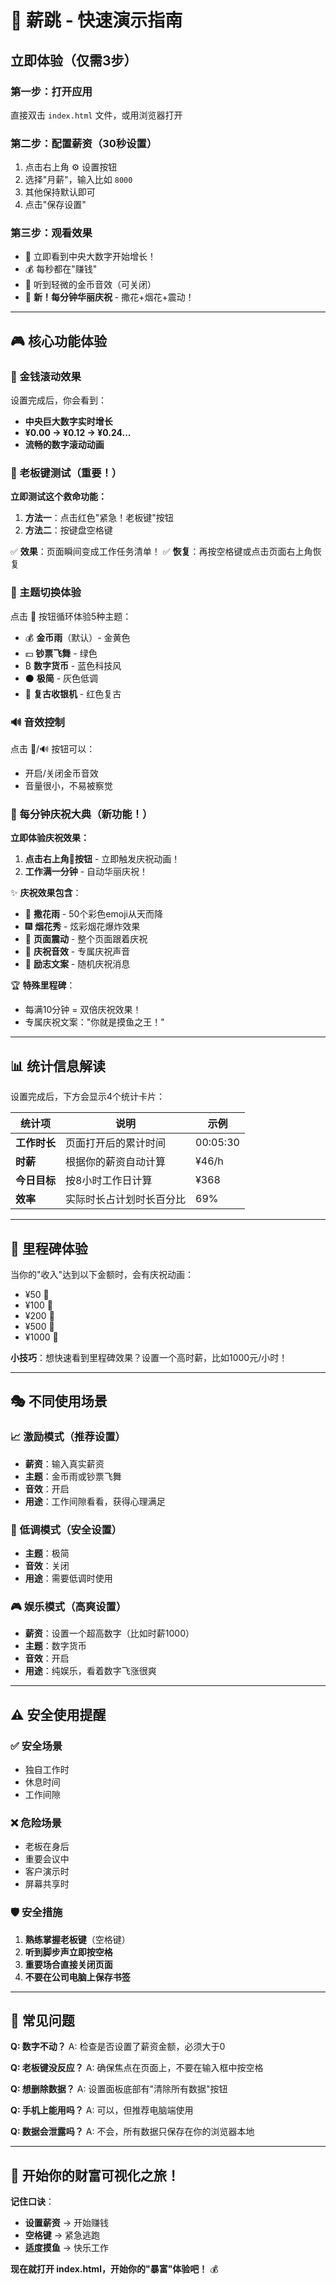 # 🚀 薪跳 - 快速演示指南

## 立即体验（仅需3步）

### 第一步：打开应用
直接双击 `index.html` 文件，或用浏览器打开

### 第二步：配置薪资（30秒设置）
1. 点击右上角 ⚙️ 设置按钮
2. 选择"月薪"，输入比如 `8000`
3. 其他保持默认即可
4. 点击"保存设置"

### 第三步：观看效果
- 🎉 立即看到中央大数字开始增长！
- 💰 每秒都在"赚钱"
- 🎵 听到轻微的金币音效（可关闭）
- 🎊 **新！每分钟华丽庆祝** - 撒花+烟花+震动！

---

## 🎮 核心功能体验

### 💸 金钱滚动效果
设置完成后，你会看到：
- **中央巨大数字实时增长**
- **¥0.00 → ¥0.12 → ¥0.24...**
- **流畅的数字滚动动画**

### 🚨 老板键测试（重要！）
**立即测试这个救命功能：**

1. **方法一**：点击红色"紧急！老板键"按钮
2. **方法二**：按键盘空格键

✅ **效果**：页面瞬间变成工作任务清单！
✅ **恢复**：再按空格键或点击页面右上角恢复

### 🎨 主题切换体验
点击 🎨 按钮循环体验5种主题：
- 💰 **金币雨**（默认）- 金黄色
- 💵 **钞票飞舞** - 绿色
- ₿ **数字货币** - 蓝色科技风
- ⚫ **极简** - 灰色低调
- 🔴 **复古收银机** - 红色复古

### 🔊 音效控制
点击 🔕/🔊 按钮可以：
- 开启/关闭金币音效
- 音量很小，不易被察觉

### 🎊 每分钟庆祝大典（新功能！）
**立即体验庆祝效果：**

1. **点击右上角🎉按钮** - 立即触发庆祝动画！
2. **工作满一分钟** - 自动华丽庆祝！

✨ **庆祝效果包含**：
- 🎉 **撒花雨** - 50个彩色emoji从天而降
- 🎆 **烟花秀** - 炫彩烟花爆炸效果
- 📳 **页面震动** - 整个页面跟着庆祝
- 🎵 **庆祝音效** - 专属庆祝声音
- 💬 **励志文案** - 随机庆祝消息

🏆 **特殊里程碑**：
- 每满10分钟 = 双倍庆祝效果！
- 专属庆祝文案："你就是摸鱼之王！"

---

## 📊 统计信息解读

设置完成后，下方会显示4个统计卡片：

| 统计项 | 说明 | 示例 |
|--------|------|------|
| **工作时长** | 页面打开后的累计时间 | 00:05:30 |
| **时薪** | 根据你的薪资自动计算 | ¥46/h |
| **今日目标** | 按8小时工作日计算 | ¥368 |
| **效率** | 实际时长占计划时长百分比 | 69% |

---

## 🎯 里程碑体验

当你的"收入"达到以下金额时，会有庆祝动画：
- ¥50 🎉
- ¥100 🎉
- ¥200 🎉
- ¥500 🎉
- ¥1000 🎉

**小技巧**：想快速看到里程碑效果？设置一个高时薪，比如1000元/小时！

---

## 🎭 不同使用场景

### 📈 激励模式（推荐设置）
- **薪资**：输入真实薪资
- **主题**：金币雨或钞票飞舞
- **音效**：开启
- **用途**：工作间隙看看，获得心理满足

### 🤫 低调模式（安全设置）
- **主题**：极简
- **音效**：关闭
- **用途**：需要低调时使用

### 🎮 娱乐模式（高爽设置）
- **薪资**：设置一个超高数字（比如时薪1000）
- **主题**：数字货币
- **音效**：开启
- **用途**：纯娱乐，看着数字飞涨很爽

---

## ⚠️ 安全使用提醒

### ✅ 安全场景
- 独自工作时
- 休息时间
- 工作间隙

### ❌ 危险场景
- 老板在身后
- 重要会议中
- 客户演示时
- 屏幕共享时

### 🛡️ 安全措施
1. **熟练掌握老板键**（空格键）
2. **听到脚步声立即按空格**
3. **重要场合直接关闭页面**
4. **不要在公司电脑上保存书签**

---

## 🔧 常见问题

**Q: 数字不动？**
A: 检查是否设置了薪资金额，必须大于0

**Q: 老板键没反应？**
A: 确保焦点在页面上，不要在输入框中按空格

**Q: 想删除数据？**
A: 设置面板底部有"清除所有数据"按钮

**Q: 手机上能用吗？**
A: 可以，但推荐电脑端使用

**Q: 数据会泄露吗？**
A: 不会，所有数据只保存在你的浏览器本地

---

## 🎉 开始你的财富可视化之旅！

**记住口诀**：
- **设置薪资** → 开始赚钱
- **空格键** → 紧急逃跑  
- **适度摸鱼** → 快乐工作

**现在就打开 index.html，开始你的"暴富"体验吧！** 💰 